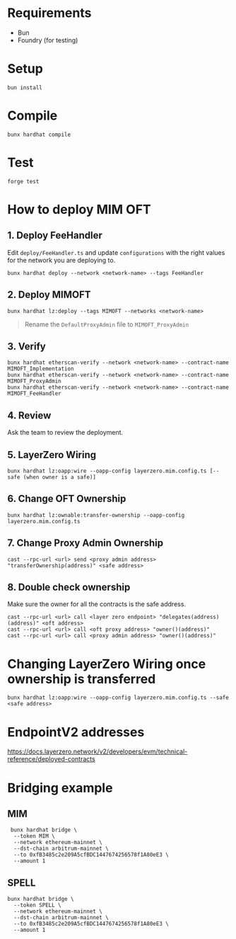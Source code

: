 # Requirements
- Bun
- Foundry (for testing)

# Setup
```
bun install
```

# Compile
```
bunx hardhat compile
```

# Test
```
forge test
```

# How to deploy MIM OFT

## 1. Deploy FeeHandler
Edit `deploy/FeeHandler.ts` and update `configurations` with the right values for the network you are deploying to.
```
bunx hardhat deploy --network <network-name> --tags FeeHandler
```

## 2. Deploy MIMOFT
```
bunx hardhat lz:deploy --tags MIMOFT --networks <network-name>
```

> Rename the `DefaultProxyAdmin` file to `MIMOFT_ProxyAdmin`

## 3. Verify
```
bunx hardhat etherscan-verify --network <network-name> --contract-name MIMOFT_Implementation
bunx hardhat etherscan-verify --network <network-name> --contract-name MIMOFT_ProxyAdmin
bunx hardhat etherscan-verify --network <network-name> --contract-name MIMOFT_FeeHandler
```

## 4. Review
Ask the team to review the deployment.

## 5. LayerZero Wiring
```
bunx hardhat lz:oapp:wire --oapp-config layerzero.mim.config.ts [--safe (when owner is a safe)]
```

## 6. Change OFT Ownership
```
bunx hardhat lz:ownable:transfer-ownership --oapp-config layerzero.mim.config.ts
```

## 7. Change Proxy Admin Ownership
```
cast --rpc-url <url> send <proxy admin address> "transferOwnership(address)" <safe address>
```

## 8. Double check ownership
Make sure the owner for all the contracts is the safe address.
```
cast --rpc-url <url> call <layer zero endpoint> "delegates(address)(address)" <oft address>
cast --rpc-url <url> call <oft proxy address> "owner()(address)"
cast --rpc-url <url> call <proxy admin address> "owner()(address)"
```

# Changing LayerZero Wiring once ownership is transferred
```
bunx hardhat lz:oapp:wire --oapp-config layerzero.mim.config.ts --safe <safe address>
```

# EndpointV2 addresses
https://docs.layerzero.network/v2/developers/evm/technical-reference/deployed-contracts

# Bridging example
## MIM
```
 bunx hardhat bridge \
  --token MIM \
  --network ethereum-mainnet \
  --dst-chain arbitrum-mainnet \
  --to 0xfB3485c2e209A5cfBDC1447674256578f1A80eE3 \
  --amount 1
```

## SPELL
```
bunx hardhat bridge \
  --token SPELL \
  --network ethereum-mainnet \
  --dst-chain arbitrum-mainnet \
  --to 0xfB3485c2e209A5cfBDC1447674256578f1A80eE3 \
  --amount 1
```